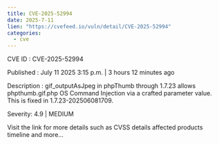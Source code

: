 ```yaml
--- 
title: CVE-2025-52994
date: 2025-7-11
lien: "https://cvefeed.io/vuln/detail/CVE-2025-52994"
categories:
  - cve
---
```


CVE ID : CVE-2025-52994

Published :  July 11
2025
3:15 p.m. | 3 hours
12 minutes ago

Description : gif_outputAsJpeg in phpThumb through 1.7.23 allows phpthumb.gif.php OS Command Injection via a crafted parameter value. This is fixed in 1.7.23-202506081709.

Severity: 4.9 | MEDIUM

Visit the link for more details
such as CVSS details
affected products
timeline
and more...
